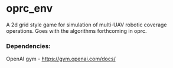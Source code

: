 # oprc_env
A 2d grid style game for simulation of multi-UAV robotic coverage operations. Goes with the algorithms forthcoming in oprc.

### Dependencies:
OpenAI gym - https://gym.openai.com/docs/
